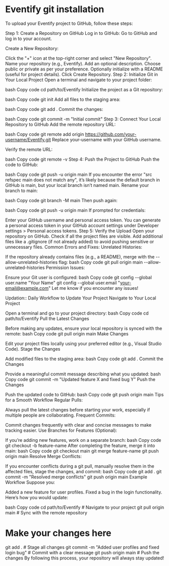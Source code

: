 # Eventify git installation

To upload your Eventify project to GitHub, follow these steps:

Step 1: Create a Repository on GitHub
Log in to GitHub: Go to GitHub and log in to your account.

Create a New Repository:

Click the "+" icon at the top-right corner and select "New Repository".
Name your repository (e.g., Eventify).
Add an optional description.
Choose public or private as per your preference.
Optionally initialize with a README (useful for project details).
Click Create Repository.
Step 2: Initialize Git in Your Local Project
Open a terminal and navigate to your project folder:

bash
Copy code
cd path/to/Eventify
Initialize the project as a Git repository:

bash
Copy code
git init
Add all files to the staging area:

bash
Copy code
git add .
Commit the changes:

bash
Copy code
git commit -m "Initial commit"
Step 3: Connect Your Local Repository to GitHub
Add the remote repository URL:

bash
Copy code
git remote add origin https://github.com/your-username/Eventify.git
Replace your-username with your GitHub username.

Verify the remote URL:

bash
Copy code
git remote -v
Step 4: Push the Project to GitHub
Push the code to GitHub:

bash
Copy code
git push -u origin main
If you encounter the error "src refspec main does not match any", it’s likely because the default branch in GitHub is main, but your local branch isn’t named main. Rename your branch to main:

bash
Copy code
git branch -M main
Then push again:

bash
Copy code
git push -u origin main
If prompted for credentials:

Enter your GitHub username and personal access token. You can generate a personal access token in your GitHub account settings under Developer settings > Personal access tokens.
Step 5: Verify the Upload
Open your repository on GitHub.
Check if all the project files are visible.
Add additional files like a .gitignore (if not already added) to avoid pushing sensitive or unnecessary files.
Common Errors and Fixes:
Unrelated Histories:

If the repository already contains files (e.g., a README), merge with the --allow-unrelated-histories flag:
bash
Copy code
git pull origin main --allow-unrelated-histories
Permission Issues:

Ensure your Git user is configured:
bash
Copy code
git config --global user.name "Your Name"
git config --global user.email "your-email@example.com"
Let me know if you encounter any issues!


Updation::
Daily Workflow to Update Your Project
Navigate to Your Local Project

Open a terminal and go to your project directory:
bash
Copy code
cd path/to/Eventify
Pull the Latest Changes

Before making any updates, ensure your local repository is synced with the remote:
bash
Copy code
git pull origin main
Make Changes

Edit your project files locally using your preferred editor (e.g., Visual Studio Code).
Stage the Changes

Add modified files to the staging area:
bash
Copy code
git add .
Commit the Changes

Provide a meaningful commit message describing what you updated:
bash
Copy code
git commit -m "Updated feature X and fixed bug Y"
Push the Changes

Push the updated code to GitHub:
bash
Copy code
git push origin main
Tips for a Smooth Workflow
Regular Pulls:

Always pull the latest changes before starting your work, especially if multiple people are collaborating.
Frequent Commits:

Commit changes frequently with clear and concise messages to make tracking easier.
Use Branches for Features (Optional):

If you’re adding new features, work on a separate branch:
bash
Copy code
git checkout -b feature-name
After completing the feature, merge it into main:
bash
Copy code
git checkout main
git merge feature-name
git push origin main
Resolve Merge Conflicts:

If you encounter conflicts during a git pull, manually resolve them in the affected files, stage the changes, and commit:
bash
Copy code
git add .
git commit -m "Resolved merge conflicts"
git push origin main
Example Workflow
Suppose you:

Added a new feature for user profiles.
Fixed a bug in the login functionality.
Here’s how you would update:

bash
Copy code
cd path/to/Eventify         # Navigate to your project
git pull origin main        # Sync with the remote repository
# Make your changes here
git add .                   # Stage all changes
git commit -m "Added user profiles and fixed login bug"  # Commit with a clear message
git push origin main        # Push the changes
By following this process, your repository will always stay updated!






